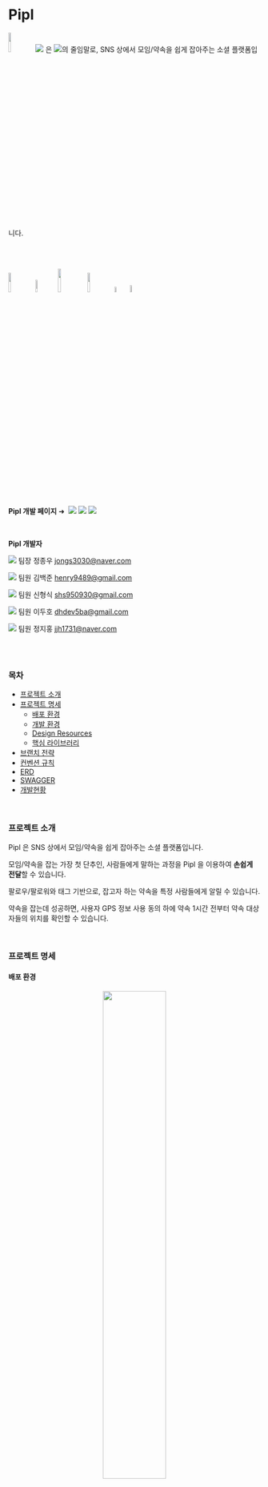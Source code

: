 # Pipl

<p>
    <img src="./assets/main-icon.svg" width="10%"> <img src="https://render.githubusercontent.com/render/math?math={\color{red}\textbf{Pipl}}"> 은 <img src="https://render.githubusercontent.com/render/math?math={\color{red}\textbf{Pi}}\ck%20\a%20{\color{red}\textbf{pl}}\an">의 줄임말로, SNS 상에서 모임/약속을 쉽게 잡아주는 소셜 플랫폼입니다.
</p>

<br>

<br>

<img src="https://shields.io/badge/vue--cli-v4.1.1-plastic" style="width: 10%;">  <img src="https://shields.io/badge/vue.js-2.6-plastic" style="width: 8%;"> <img src="https://shields.io/badge/spring--boot-2.2-red" style="width: 11%;"> <img src="https://shields.io/badge/maven-v3.6.3-hotpink" style="width: 10%;"> <img src="https://shields.io/badge/zulu%208-blue" style="width: 5.4%;"> <img src="https://shields.io/badge/MySQL-blue" style="width: 6%;">

<br>

**Pipl 개발 페이지**  &#10140;    [<img src="https://render.githubusercontent.com/render/math?math=\textbf{\Notion}">](https://www.notion.so/472849a205114733b53d218219d4b8a7)    [<img src="https://render.githubusercontent.com/render/math?math={\color{blue}\textbf{\Jira}}">](https://jira.ssafy.com/secure/RapidBoard.jspa?rapidView=9717&projectKey=S05P13B302&selectedIssue=S05P13B302-32)    [<img src="https://render.githubusercontent.com/render/math?math={\color{WildStrawberry}\textbf{\WireFrame}}">](https://www.figma.com/file/GzAF1xAtlr1X2IS0iNzggx?embed_host=notion&kind=&node-id=0%3A1&viewer=1)

<br>

**Pipl 개발자**

​	<img src="https://render.githubusercontent.com/render/math?math={\color{green}\textbf{FE}}">  팀장    정종우    jongs3030@naver.com

​	<img src="https://render.githubusercontent.com/render/math?math={\color{red}\textbf{BE}}">  팀원    김백준    henry9489@gmail.com

​	<img src="https://render.githubusercontent.com/render/math?math={\color{green}\textbf{FE}}">  팀원    신형식    shs950930@gmail.com

​	<img src="https://render.githubusercontent.com/render/math?math={\color{green}\textbf{FE}}">  팀원    이두호    dhdev5ba@gmail.com

​	<img src="https://render.githubusercontent.com/render/math?math={\color{red}\textbf{BE}}">  팀원    정지홍    jjh1731@naver.com

<br>

<br>

### 목차

- [프로젝트 소개](#프로젝트-소개)   
- [프로젝트 명세](#프로젝트-명세)
  - [배포 환경](#배포-환경)
  - [개발 환경](#개발-환경)
  - [Design Resources](#design-resources)
  - [핵심 라이브러리](#핵심-라이브러리)
- [브랜치 전략](#브랜치-전략)
- [컨벤션 규칙](#컨벤션-규칙)
- [ERD](#erd)
- [SWAGGER](#swagger)
- [개발현황](#개발현황)



<br>

### 프로젝트 소개
Pipl 은 SNS 상에서 모임/약속을 쉽게 잡아주는 소셜 플랫폼입니다.

모임/약속을 잡는 가장 첫 단추인, 사람들에게 말하는 과정을 Pipl 을 이용하여 **손쉽게 전달**할 수 있습니다.

팔로우/팔로워와 태그 기반으로, 잡고자 하는 약속을 특정 사람들에게 알릴 수 있습니다.

약속을 잡는데 성공하면, 사용자 GPS 정보 사용 동의 하에 약속 1시간 전부터 약속 대상자들의 위치를 확인할 수 있습니다. 

<br>

### 프로젝트 명세
#### 배포 환경

<p align="center">
    <img src="./assets/deploy-main.gif" width="50%">
</p>

<br>

- __URL__ : http://i5b302.p.ssafy.io/
- __배포 여부__ : O
- __접속 가능__ : O
- __HTTPS 적용__ : X
- __PORT__ : Vue (3000), Spring-Boot (8080)
- **배포 방식**
  - 현재 배포 테스트 상황입니다. (Frontend, Backend 연결 확인)
  - 추후 CI/CD 를 구축하여 애자일 방식으로

<br>

#### 개발 환경
##### Front-end
- __Framework__ : Vue.js (2.6)
- __지원 환경__ : Mobile Web
- __담당자__ : 신형식, 이두호, 정종우
  - 신형식 : 회원정보(로그인, 회원가입, 비밀번호 변경), 게시글(조회, 생성, 수정), 댓글, 약속 리스트, 약속 생성
  - 이두호 : 헤더(네비게이션, 라우팅 관리), 검색, 알림, 스크랩, 약속 상세페이지
  - 정종우 : 프로필(조회, 수정), 팔로우/팔로워, 스크랩, 약속 인원 위치 공유 페이지

<br>

##### Back-end
- __Framework__ : Spring boot (2.2)
- __Database__ : MySQL
- __담당자__ : 김백준, 정지홍
  - 공통 : 게시글, 약속
  - 김백준 : 회원정보(JWT 인증), 검색, 알림
  - 정지홍 : 팔로우/팔로워, 댓글, 스크랩

<br>

##### Design
- __Framework 사용__ : O
  - [Bootstrap-Vue](https://bootstrap-vue.org/)
- __Design Tool 사용__ : X
- __담당자__ : 신형식, 이두호, 정종우

<br>

#### Design Resources
__외부 템플릿 또는 에셋__ (이미지 또는 링크 첨부)

<br>

__자체 제작 산출물__ (필요시 이미지 또는 설명 첨부)
- LOGO


<p align="center">
    <img src="./assets/main-icon.svg" style="width: 25%"> <img src="./assets/main-icon-2.svg" style="width: 25%">
</p>

<br>

### 핵심 라이브러리

<br>

### 브랜치 전략

<img src="https://render.githubusercontent.com/render/math?math={\color{blue}\textbf{feature}}">  &#10140;  기능단위 개발이 진행되는 브랜치입니다. (feature/frontend/기능  &#8644;  feature/backend/기능)

<img src="https://render.githubusercontent.com/render/math?math={\color{blue}\textbf{develop}}">  &#10140;  기능단위 개발이 완료된 개발 관련 브랜치입니다.

<img src="https://render.githubusercontent.com/render/math?math={\color{red}\textbf{release}}">  &#10140;  배포전 버전 관리를 위한 브랜치입니다.

<img src="https://render.githubusercontent.com/render/math?math={\color{red}\textbf{master}}"> &#10140;  배포된 메인 브랜치입니다.

<br>

### 컨벤션 규칙

##### Commit 컨벤션

> `Feat:`, `Fix:`, `Design:`, `Docs:`, `Rename:`, `Remove:`, `Comment:`

```bash
$ git commit -m "Feat: Make Login Page
> 로그인 페이지 구현했습니다."

$ git commit -m "Fix: Edit User JWT
> 로그인 시 사용되는 JWT 관리 방식을 OOO 에서 OOO 로 수정했습니다."
```

<br>

Commit 메세지는 중요 사항을 간결하게 작성하는 것을 규칙으로 삼았습니다.

<br>

### ERD

<img src="./assets/erd.png" align="center">

<br>

<br>

<br>

### SWAGGER

> 노션 SWAGGER  &#10140;  [Here](https://www.notion.so/SWAGGER-6c59eedd1def4d37b52969b0b17bd27c)

<br>

| REST API                             | Method | 설명                                                         | 현황 |
| ------------------------------------ | :----: | ------------------------------------------------------------ | :--: |
| account/checkJWT                     |  GET   | 로그인 후 반환 받은 Token을 사용하여 회원정보를 체크합니다.<br />**(Need Token)** | Done |
| account/login                        |  GET   | 로그인을 합니다.                                             | Done |
| account/signup                       |  POST  | 회원가입을 합니다.                                           | Done |
| account/profile                      | DELETE | 회원 탈퇴를 합니다.<br />**(Need Token)**                    | Done |
| account/profile                      |  PUT   | 유저 닉네임을 수정합니다.<br />**(Need Token)**              | Done |
|                                      |        |                                                              |      |
| account/profile/{nickname}/follower  |  GET   | 해당 유저의 팔로우 리스트를 반환합니다.                      | Done |
| account/profile/{nickname}/following |  GET   | 해당 유저의  팔로잉  리스트를 반환합니다.                    | Done |
| account/profile/follow               |  POST  | 다른 유저에게 팔로우 요청합니다.                             | Done |
| account/profile/follow               | DELETE | 팔로우 요청을 거부한다.                                      | Done |
| account/profile/follow               |  PUT   | 팔로우 요청을 승인한다.                                      | Done |
| account/changePassword               |  PUT   | 본인의 비밀번호를 변경합니다.<br />**(Need Token)**          | Done |
|                                      |        |                                                              |      |
| article/                             |  GET   | 메인페이지(피드: 최신 글 순)를 반환합니다.                   | Done |
| article/                             |  GET   | 유저의 전체 게시글 정보(간략)를 반환합니다.<br />**(Need Token)** |      |
| article/                             |  POST  | 해당 유저의 새로운 게시글을 생성합니다.<br />**(Need Token)** |      |
| article/{nickname}                   |  GET   | 해당 유저의 프로필 정보, 팔로잉 유무, 피드 정보를 얻어옵니다. |      |
| article/{articleid}                  |  GET   | 해당 유저의 특정 게시글의 상세정보(좋아요 수, 댓글 수 포함)를 반환합니다. | Done |
| article/{articleid}                  |  PUT   | 해당 유저의 특정 게시글의 정보를 수정합니다.<br />**(Need Token)** |      |
| article/{articleid}                  | DELETE | 해당 유저의 특정 게시글을 삭제합니다.<br />**(Need Token)**  | Done |
| article/{articleid}/like             |  POST  | 해당 유저의 특정 게시글을 좋아요 요청을 보냅니다.            | Done |
| article/{articleid}/like             | DELETE | 해당 유저의 특정 게시글을 좋아요 취소 요청을 보냅니다.       | Done |
| article/{articleid}/comment          |  GET   | 해당 유저의 특정 게시글의 댓글 리스트 정보를 반환합니다.     | Done |
| article/{articleid}/comment          |  POST  | 해당 유저의 특정 게시글에 댓글을 작성합니다.<br />**(Need Token)** | Done |
| article/comment/{commentid}          |  PUT   | 해당 유저의 특정 게시글 속 특정 댓글을 수정합니다.<br />**(Need Token)** | Done |
| article/comment/{commentid}          | DELETE | 해당 유저의 특정 게시글 속 특정 댓글을 삭제합니다.<br />**(Need Token)** | Done |
|                                      |        |                                                              |      |
| search/                              |  GET   | (검색어와 유사한 or 이미 검색했던) 유저 닉네임을 검색합니다  | Done |
| search/                              |  POST  | (최근 검색, 검색한 결과 정보를 얻기 위해) 검색한 값을 DB에 저장합니다. | Done |
|                                      |        |                                                              |      |
| alarm/                               |  GET   | 1. 다른 사용자가 내 게시글에 단 댓글 정보를 최신순 ???개로 반환합니다.<br />2. 팔로우 요청 리스트를 반환합니다. |      |
| alarm/{nickname}                     | DELETE | Follow DB 상에서 해당 팔로우 요청을 삭제합니다.              |      |
| alarm/{nickname}                     |  POST  | Follow DB 상에서 해당 팔로우 요청을 수락(False → True) 합니다. |      |
|                                      |        |                                                              |      |
| scrap/                               |  GET   | 본인이 스크랩한 게시글 리스트를 반환합니다.<br />**(Need Token)** | Done |
| scrap/{articleid}                    |  POST  | 해당 게시글을 본인의 스크랩 리스트에 추가합니다.<br />**(Need Token)** | Done |
| scrap/{scrapid}                      | DELETE | 스크랩한 해당 게시글을 삭제합니다.<br />**(Need Token)**     | Done |
|                                      |        |                                                              |      |
| promise/                             |  GET   | 악속 목록을 보여줍니다.<br /><br />대기중인 약속: 본인이 생성하였지만, 약속 시간 전이면서 인원이 다 차지 않은 약속<br />다가오는 약속: 내가 참가한 약속<br />**(Need Token)** |      |
| promise/                             |  POST  | 약속을 생성합니다.<br />**(Need Token)**                     |      |
| promise/{promiseid}                  | DELETE | 약속에 불참합니다.<br />**(Need Token)**                     |      |
| promise/{promiseid}                  |  GET   | 특정 약속 정보를 가져옵니다.<br />**(Need Token)**           |      |
| promise/people/{promiseid}           | DELETE | 약속에 불참합니다.<br />**(Need Token)**                     |      |
| promise/people/{promiseid}           |  POST  | 약속에 참가합니다.<br />**(Need Token)**                     |      |
| promise/people/{promiseid}           |  PUT   | 특정 약속 참가자의 위도 경도를 업데이트합니다.<br />**(Need Token)** |      |
| promise/people/{promiseid}           |  GET   | 약속 참가자들의 최근위치, 목적지 정보를 가져옵니다.<br />**(Need Token)** |      |

<br>

### 개발현황

#### 로그인

<p align="center">
    <img src ="./assets/login.gif" width="25%"> <img src="./assets/login2.gif" width="25%"> <img src="./assets/login3.gif" width="25%">
</p>

<br>

로그인 사용자만 이용할 수 있는 SNS 서비스이기 때문에, 로그인하여 vuex 및 localStorage 에 저장되는 token 이 없으면 Login 페이지로 이동합니다.

<br>

#### 회원가입

<img src="./assets/signup.gif" width=25% align="center">

<br>

고유한 닉네임, 이메일을 가지도록 **중복확인 기능**을 추가하였습니다.

닉네임, 이메일 그리고 비밀번호가 일차적으로 Frontend 에서 유효성 검사를 통해 통과시에만 가입하기 버튼이 활성화됩니다.

<br>

#### 프로필

<p align="center">
    <img src="./assets/myProfile.gif" width="25%"> <img src="./assets/profile_change.gif" width="25%">
</p>

<br>

Vue 의 Route.js 에서 Parameter 에 nickname 을 담아 보내, 해당 정보로 프로필을 렌더링합니다.

프로필 정보 수정 페이지에서 닉네임과 본인 소개글 및 프로필 이미지를 수정할 수 있습니다.

<br>

#### 팔로워/팔로잉 리스트

<p align="center">
    <img src="./assets/follower.png" width="25%"> <img src="./assets/following.png" width="25%">
</p>

<br>

bootstrap-vue 의 b-tap 을 활용하여 한 페이지 속에서 팔로잉/팔로워 리스트를 구현하였습니다.

<br>

#### 알림/요청

<img src="./assets/alarm.png" width="25%" align="center">

<br>

#### 유저 검색

<img src="./assets/search.gif" width="25%" align="center">

<br>

검색 페이지 방문 시, 혹은 검색창이 비어있을 경우 최근 검색 기록을 보여줍니다.

검색 시 해당 단어가 포함된 결과를 보여줍니다.

<br>

#### 게시글/피드

<img src="./assets/FeedMain_Navbar.gif" width="25%" align="center">

<br>

#### 스크랩

<img src="./assets/scrap.gif" width="25%" align="center">

<br>

스크랩 기능을 이용하여 따로 보관하고 싶은 게시글을 관리할 수 있습니다.

<br>

#### 댓글

<img src="./assets/comments.gif" width="25%" align="center">

<br>

게시글 속 댓글보기를 통해 확인할 수 있는 댓글 페이지입니다.

댓글을 작성할 수 있으며, 본인이 작성한 댓글을 수정 및 삭제 가능합니다.

<br>


